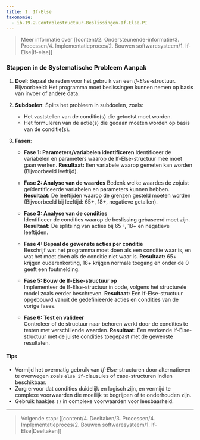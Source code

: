 ```yaml
---
title: 1. If-Else
taxonomie:
  - ib-19.2.Controlestructuur-Beslissingen-If-Else.PI
---
```


> Meer informatie over [[content/2. Ondersteunende-informatie/3. Processen/4. Implementatieproces/2. Bouwen softwaresysteem/1. If-Else|If-else]]

### Stappen in de Systematische Probleem Aanpak
1. **Doel**: Bepaal de reden voor het gebruik van een *If-Else*-structuur. Bijvoorbeeld: Het programma moet beslissingen kunnen nemen op basis van invoer of andere data.

2. **Subdoelen**: Splits het probleem in subdoelen, zoals:
   - Het vaststellen van de conditie(s) die getoetst moet worden.
   - Het formuleren van de actie(s) die gedaan moeten worden op basis van de conditie(s).
   
3. **Fasen**:
   - **Fase 1: Parameters/variabelen identificeren**
     Identificeer de variabelen en parameters waarop de If-Else-structuur mee moet gaan werken.
     **Resultaat:** Een variabele waarop gemeten kan worden (Bijvoorbeeld leeftijd).
     
   - **Fase 2: Analyse van de waardes**
     Bedenk welke waardes de zojuist geïdentificeerde variabelen en parameters kunnen hebben. 
     **Resultaat:** De leeftijden waarop de grenzen gesteld moeten worden (Bijvoorbeeld bij leeftijd: 65+, 18+, negatieve getallen).

   - **Fase 3: Analyse van de condities**  
     Identificeer de condities waarop de beslissing gebaseerd moet zijn.
     **Resultaat:** De splitsing van acties bij 65+, 18+ en negatieve leeftijden.

   - **Fase 4: Bepaal de gewenste acties per conditie**  
     Beschrijf wat het programma moet doen als een conditie waar is, en wat het moet doen als de conditie niet waar is.
     **Resultaat:** 65+ krijgen ouderenkorting, 18+ krijgen normale toegang en onder de 0 geeft een foutmelding.
   
   - **Fase 5: Bouw de If-Else-structuur op**  
     Implementeer de If-Else-structuur in code, volgens het structurele model zoals eerder beschreven.
     **Resultaat:** Een If-Else-structuur opgebouwd vanuit de gedefinieerde acties en condities van de vorige fases.
   
   - **Fase 6: Test en valideer**  
     Controleer of de structuur naar behoren werkt door de condities te testen met verschillende waarden.
     **Resultaat:** Een werkende If-Else-structuur met de juiste condities toegepast met de gewenste resultaten.

#### Tips
- Vermijd het overmatig gebruik van *If-Else*-structuren door alternatieven te overwegen zoals `else if`-clausules of case-structuren indien beschikbaar.
- Zorg ervoor dat condities duidelijk en logisch zijn, en vermijd te complexe voorwaarden die moeilijk te begrijpen of te onderhouden zijn.
- Gebruik haakjes `()` in complexe voorwaarden voor leesbaarheid.

---
> Volgende stap: [[content/4. Deeltaken/3. Processen/4. Implementatieproces/2. Bouwen softwaresysteem/1. If-Else|Deeltaken]]